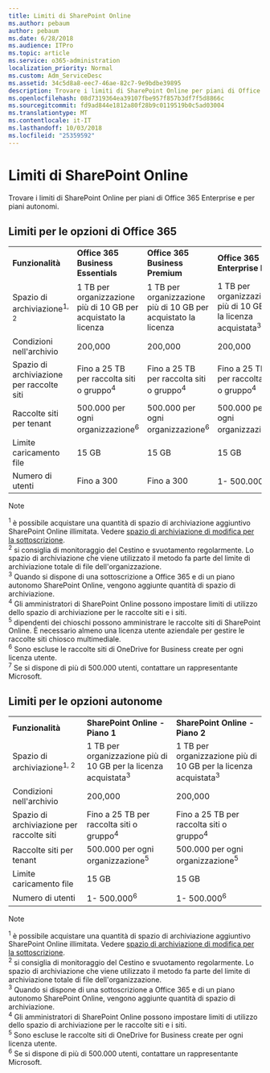 ```yaml
---
title: Limiti di SharePoint Online
ms.author: pebaum
author: pebaum
ms.date: 6/28/2018
ms.audience: ITPro
ms.topic: article
ms.service: o365-administration
localization_priority: Normal
ms.custom: Adm_ServiceDesc
ms.assetid: 34c5d8a8-eec7-46ae-82c7-9e9bdbe39895
description: Trovare i limiti di SharePoint Online per piani di Office 365 Enterprise e per piani autonomi.
ms.openlocfilehash: 08d7319364ea39107fbe957f857b3df7f5d8866c
ms.sourcegitcommit: fd9ad844e1812a80f28b9c0119519b0c5ad03004
ms.translationtype: MT
ms.contentlocale: it-IT
ms.lasthandoff: 10/03/2018
ms.locfileid: "25359592"
---
```

# <a name="sharepoint-online-limits"></a>Limiti di SharePoint Online

Trovare i limiti di SharePoint Online per piani di Office 365 Enterprise e per piani autonomi.
  
## <a name="limits-for-office-365-options"></a>Limiti per le opzioni di Office 365

||||||||
|:-----|:-----|:-----|:-----|:-----|:-----|:-----|
|**Funzionalità** <br/> |**Office 365 Business Essentials** <br/> |**Office 365 Business Premium** <br/> |**Office 365 Enterprise E1** <br/> |**Office 365 Enterprise E3** <br/> |**Office 365 Enterprise E5** <br/> |**Office 365 Enterprise F1** <br/> |
|Spazio di archiviazione<sup>1, 2</sup> <br/> |1 TB per organizzazione più di 10 GB per acquistato la licenza  <br/> |1 TB per organizzazione più di 10 GB per acquistato la licenza  <br/> |1 TB per organizzazione più di 10 GB per la licenza acquistata<sup>3</sup> <br/> |1 TB per organizzazione più di 10 GB per la licenza acquistata<sup>3</sup> <br/> |1 TB per organizzazione più di 10 GB per la licenza acquistata<sup>3</sup> <br/> |1 TB per ogni organizzazione<sup>3</sup> <br/> |
|Condizioni nell'archivio  <br/> |200,000  <br/> |200,000  <br/> |200,000  <br/> |200,000  <br/> |200,000  <br/> |200,000  <br/> |
|Spazio di archiviazione per raccolte siti  <br/> |Fino a 25 TB per raccolta siti o gruppo<sup>4</sup> <br/> |Fino a 25 TB per raccolta siti o gruppo<sup>4</sup> <br/> |Fino a 25 TB per raccolta siti o gruppo<sup>4</sup> <br/> |Fino a 25 TB per raccolta siti o gruppo<sup>4</sup> <br/> |Fino a 25 TB per raccolta siti o gruppo<sup>4</sup> <br/> |Fino a 25 TB per raccolta siti o gruppo<sup>5</sup> <br/> |
|Raccolte siti per tenant  <br/> |500.000 per ogni organizzazione<sup>6</sup> <br/> |500.000 per ogni organizzazione<sup>6</sup> <br/> |500.000 per ogni organizzazione<sup>6</sup> <br/> |500.000 per ogni organizzazione<sup>6</sup> <br/> |500.000 per ogni organizzazione<sup>6</sup> <br/> |500,000 per ogni organizzazione  <br/> |
|Limite caricamento file  <br/> |15 GB  <br/> |15 GB  <br/> |15 GB  <br/> |15 GB  <br/> |15 GB  <br/> |15 GB  <br/> |
|Numero di utenti  <br/> |Fino a 300  <br/> |Fino a 300  <br/> |1- 500.000<sup>7</sup> <br/> |1- 500.000<sup>7</sup> <br/> |1- 500.000<sup>7</sup> <br/> |1- 500.000<sup>7</sup> <br/> |
   
> [!NOTE]
> <sup>1</sup> è possibile acquistare una quantità di spazio di archiviazione aggiuntivo SharePoint Online illimitata. Vedere [spazio di archiviazione di modifica per la sottoscrizione](https://support.office.com/en-us/article/Change-storage-space-for-your-subscription-96EA3533-DE64-4B01-839A-C560875A662C?ui=en-US&amp;rs=en-US&amp;ad=US).<br/><sup>2</sup> si consiglia di monitoraggio del Cestino e svuotamento regolarmente. Lo spazio di archiviazione che viene utilizzato il metodo fa parte del limite di archiviazione totale di file dell'organizzazione.<br/> <sup>3</sup> Quando si dispone di una sottoscrizione a Office 365 e di un piano autonomo SharePoint Online, vengono aggiunte quantità di spazio di archiviazione.<br/><sup>4</sup> Gli amministratori di SharePoint Online possono impostare limiti di utilizzo dello spazio di archiviazione per le raccolte siti e i siti.<br/> <sup>5</sup> dipendenti dei chioschi possono amministrare le raccolte siti di SharePoint Online. È necessario almeno una licenza utente aziendale per gestire le raccolte siti chiosco multimediale.<br/> <sup>6</sup> Sono escluse le raccolte siti di OneDrive for Business create per ogni licenza utente.<br/><sup>7</sup> Se si dispone di più di 500.000 utenti, contattare un rappresentante Microsoft. 
  
## <a name="limits-for-standalone-options"></a>Limiti per le opzioni autonome

||||
|:-----|:-----|:-----|
|**Funzionalità** <br/> |**SharePoint Online - Piano 1** <br/> |**SharePoint Online - Piano 2** <br/> |
|Spazio di archiviazione<sup>1, 2</sup> <br/> |1 TB per organizzazione più di 10 GB per la licenza acquistata<sup>3</sup> <br/> |1 TB per organizzazione più di 10 GB per la licenza acquistata<sup>3</sup> <br/> |
|Condizioni nell'archivio  <br/> |200,000  <br/> |200,000  <br/> |
|Spazio di archiviazione per raccolte siti  <br/> |Fino a 25 TB per raccolta siti o gruppo<sup>4</sup> <br/> |Fino a 25 TB per raccolta siti o gruppo<sup>4</sup> <br/> |
|Raccolte siti per tenant  <br/> |500.000 per ogni organizzazione<sup>5</sup> <br/> |500.000 per ogni organizzazione<sup>5</sup> <br/> |
|Limite caricamento file  <br/> |15 GB  <br/> |15 GB  <br/> |
|Numero di utenti  <br/> |1- 500.000<sup>6</sup> <br/> |1- 500.000<sup>6</sup> <br/> |
   
> [!NOTE]
> <sup>1</sup> è possibile acquistare una quantità di spazio di archiviazione aggiuntivo SharePoint Online illimitata. Vedere [spazio di archiviazione di modifica per la sottoscrizione](https://support.office.com/en-us/article/Change-storage-space-for-your-subscription-96EA3533-DE64-4B01-839A-C560875A662C?ui=en-US&amp;rs=en-US&amp;ad=US).<br/> <sup>2</sup> si consiglia di monitoraggio del Cestino e svuotamento regolarmente. Lo spazio di archiviazione che viene utilizzato il metodo fa parte del limite di archiviazione totale di file dell'organizzazione.<br/><sup>3</sup> Quando si dispone di una sottoscrizione a Office 365 e di un piano autonomo SharePoint Online, vengono aggiunte quantità di spazio di archiviazione.<br/><sup>4</sup> Gli amministratori di SharePoint Online possono impostare limiti di utilizzo dello spazio di archiviazione per le raccolte siti e i siti.<br/><sup>5</sup> Sono escluse le raccolte siti di OneDrive for Business create per ogni licenza utente.<br/><sup>6</sup> Se si dispone di più di 500.000 utenti, contattare un rappresentante Microsoft. 
  

